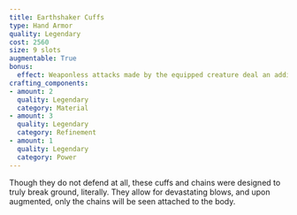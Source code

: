 ```yaml
---
title: Earthshaker Cuffs
type: Hand Armor
quality: Legendary
cost: 2560
size: 9 slots
augmentable: True
bonus:
  effect: Weaponless attacks made by the equipped creature deal an additional 5dl2 Energy damage.
crafting_components:
- amount: 2
  quality: Legendary
  category: Material
- amount: 3
  quality: Legendary
  category: Refinement
- amount: 1
  quality: Legendary
  category: Power
---
```

Though they do not defend at all, these cuffs and chains were designed to truly break ground, literally. They allow for devastating blows, and upon augmented, only the chains will be seen attached to the body.